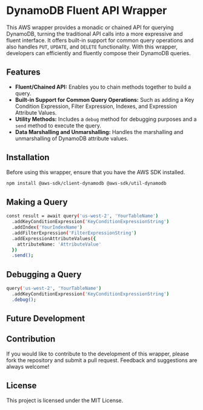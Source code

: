 # DynamoDB Fluent API Wrapper

This AWS wrapper provides a monadic or chained API for querying DynamoDB, turning the traditional API calls into a more expressive and fluent interface. It offers built-in support for common query operations and also handles `PUT`, `UPDATE`, and `DELETE` functionality. With this wrapper, developers can efficiently and fluently compose their DynamoDB queries.

## Features

- **Fluent/Chained API:** Enables you to chain methods together to build a query.
- **Built-in Support for Common Query Operations:** Such as adding a Key Condition Expression, Filter Expression, Indexes, and Expression Attribute Values.
- **Utility Methods:** Includes a `debug` method for debugging purposes and a `send` method to execute the query.
- **Data Marshalling and Unmarshalling:** Handles the marshalling and unmarshalling of DynamoDB attribute values.

## Installation

Before using this wrapper, ensure that you have the AWS SDK installed.

```bash
npm install @aws-sdk/client-dynamodb @aws-sdk/util-dynamodb
```

## Making a Query

```bash
const result = await query('us-west-2', 'YourTableName')
  .addKeyConditionExpression('KeyConditionExpressionString')
  .addIndex('YourIndexName')
  .addFilterExpression('FilterExpressionString')
  .addExpressionAttributeValues({
    attributeName: 'AttributeValue'
  })
  .send();
```

## Debugging a Query

```bash
query('us-west-2', 'YourTableName')
  .addKeyConditionExpression('KeyConditionExpressionString')
  .debug();
```


## Future Development


## Contribution
If you would like to contribute to the development of this wrapper, please fork the repository and submit a pull request. Feedback and suggestions are always welcome!

## License
This project is licensed under the MIT License.